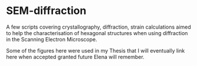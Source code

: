 # SEM-diffraction
A few scripts covering crystallography, diffraction, strain calculations aimed to help the characterisation of hexagonal structures when using diffraction in the Scanning Electron Microscope.


Some of the figures here were used in my Thesis that I will eventually link here when accepted granted future Elena will remember.

